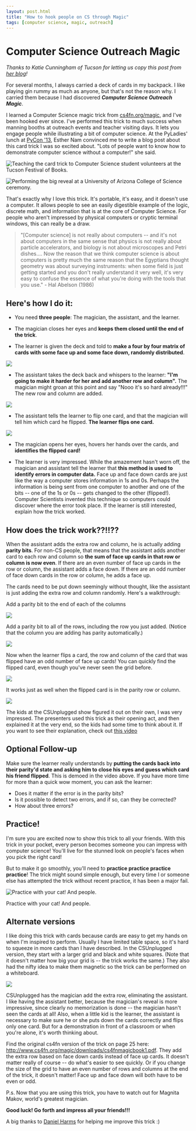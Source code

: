 ```yaml
---
layout: post.html
title: "How to hook people on CS through Magic"
tags: [computer science, magic, outreach]
---
```


Computer Science Outreach Magic
===============================

*Thanks to Katie Cunningham of Tucson for letting us copy this post from [her blog](http://katieirenec.blogspot.com/2013/03/computer-science-outreach-magic.html)!*

For several months, I always carried a deck of cards in my backpack. I like playing gin rummy as much as anyone, but that's not the reason why. I carried them because I had discovered ***Computer Science Outreach Magic***.

I learned a Computer Science magic trick from [cs4fn.org/magic](http://cs4fn.org/magic), and I've been hooked ever since. I've performed this trick to much success when manning booths at outreach events and teacher visiting days. It lets you engage people while illustrating a bit of computer science. At the PyLadies' lunch at [PyCon '13](https://us.pycon.org/2013/), Esther Nam convinced me to write a blog post about this card trick I was so excited about. "Lots of people want to know how to demonstrate computer science without a computer!" she said.


![Teaching the card trick to Computer Science student volunteers at the Tucson Festival of Books.](http://4.bp.blogspot.com/-QWERYs18cuw/UUWEUHD2leI/AAAAAAAAAEI/DNVDS_mvWNo/s400/cards1.jpg)

![Performing the big reveal at a University of Arizona College of Science ceremony.](http://2.bp.blogspot.com/-7zkM7b9NU3c/UVeDQxvHd5I/AAAAAAAAALM/6nes0mg8Vxg/s400/cards2_light.jpg)

 That's exactly why I love this trick. It's portable, it's easy, and it doesn't use a computer. It allows people to see an easily digestible example of the logic, discrete math, and information that is at the core of Computer Science. For people who aren't impressed by physical computers or cryptic terminal windows, this can really be a draw.


> "[Computer science] is not really about computers -- and it's not about computers in the same sense that physics is not really about particle accelerators, and biology is not about microscopes and Petri dishes.... Now the reason that we think computer science is about computers is pretty much the same reason that the Egyptians thought geometry was about surveying instruments: when some field is just getting started and you don't really understand it very well, it's very easy to confuse the essence of what you're doing with the tools that you use." - Hal Abelson (1986)

Here's how I do it:
-------------------
+ You need **three people**: The magician, the assistant, and the learner.

+ The magician closes her eyes and **keeps them closed until the end of the trick**.

+ The learner is given the deck and told to **make a four by four matrix of cards with some face up and some face down, randomly distributed**.

![](http://2.bp.blogspot.com/-PaDicUidMdc/UVlR53gTf7I/AAAAAAAAAM4/6151cf6yKZE/s200/2013-03-31+13.36.14.jpg)

+ The assistant takes the deck back and whispers to the learner: **"I'm going to make it harder for her and add another row and column".** The magician might groan at this point and say "Nooo it's so hard already!!!" The new row and column are added.

![](http://4.bp.blogspot.com/-SjXhvfiM7ks/UVlR5KOW9oI/AAAAAAAAAM0/YnuzY62o7g4/s200/2013-03-31+13.37.51.jpg)

+ The assistant tells the learner to flip one card, and that the magician will tell him which card he flipped. **The learner flips one card.**

![](http://1.bp.blogspot.com/-rd8vxAd32pU/UVlR2EGsu5I/AAAAAAAAAMs/Ie0E7w2SL0k/s200/2013-03-31+13.39.49.jpg)

+ The magician opens her eyes, hovers her hands over the cards, and **identifies the flipped card!**

+ The learner is very impressed. While the amazement hasn't worn off, the magician and assistant tell the learner that **this method is used to identify errors in computer data.** Face up and face down cards are just like the way a computer stores information in 1s and 0s. Perhaps the information is being sent from one computer to another and one of the bits -- one of the 1s or 0s -- gets changed to the other (flipped!). Computer Scientists invented this technique so computers could discover where the error took place. If the learner is still interested, explain how the trick worked.


How does the trick work??!!??
-----------------------------

When the assistant adds the extra row and column, he is actually adding **parity bits**. For non-CS people, that means that the assistant adds another card to each row and column so **the sum of face up cards in that row or column is now even**. If there are an even number of face up cards in the row or column, the assistant adds a face down. If there are an odd number of face down cards in the row or column, he adds a face up.

The cards need to be put down seemingly without thought, like the assistant is just adding the extra row and column randomly. Here's a walkthrough:

Add a parity bit to the end of each of the columns

![](http://4.bp.blogspot.com/-43G67TR9qx0/UVnMUg5xkeI/AAAAAAAAANM/wQSrpONYsrU/s320/paritied_with_row_merged.png)


Add a parity bit to all of the rows, including the row you just added. (Notice that the column you are adding has parity automatically.)

![](http://2.bp.blogspot.com/-f-glidmmt-k/UVnMYM6168I/AAAAAAAAANU/KLLIjMNfJis/s320/paritied_with_col_merged.png)

Now when the learner flips a card, the row and column of the card that was flipped have an odd number of face up cards! You can quickly find the flipped card, even though you've never seen the grid before.

![](http://3.bp.blogspot.com/-0PjjohEdhy0/UVnQyXP4lDI/AAAAAAAAANk/bXKXQWyY14U/s320/found_it.png)

It works just as well when the flipped card is in the parity row or column.

![](http://4.bp.blogspot.com/--5Vj10M2eoQ/UVnQz1T9AOI/AAAAAAAAANs/GY4dr0GOClI/s320/found_it_side.png)

The kids at the CSUnplugged show figured it out on their own, I was very impressed. The presenters used this trick as their opening act, and then explained it at the very end, so the kids had some time to think about it. If you want to see their explanation, check out [this video](http://www.youtube.com/watch?feature=player_embedded&v=gBPZOpT4DPU)


Optional Follow-up
------------------

Make sure the learner really understands by **putting the cards back into their parity'd state and asking him to close his eyes and guess which card his friend flipped**. This is demoed in the video above. If you have more time for more than a quick wow moment, you can ask the learner:

* Does it matter if the error is in the parity bits?
* Is it possible to detect two errors, and if so, can they be corrected?
* How about three errors?


Practice!
---------

I'm sure you are excited now to show this trick to all your friends. With this trick in your pocket, every person becomes someone you can impress with computer science! You'll live for the stunned look on people's faces when you pick the right card!

But to make it go smoothly, you'll need to **practice practice practice practice**! The trick might sound simple enough, but every time I or someone else has attempted the trick without recent practice, it has been a major fail.

![Practice with your cat! And people.](http://2.bp.blogspot.com/-dASy6SDRpKk/UVkf-MZPdTI/AAAAAAAAALk/pjaO4G3DPso/s200/2013-03-30+13.36.13.jpg)


Practice with your cat! And people.


Alternate versions
------------------

I like doing this trick with cards because cards are easy to get my hands on when I'm inspired to perform. Usually I have limited table space, so it's hard to squeeze in more cards than I have described. In the CSUnplugged version, they start with a larger grid and black and white squares. (Note that it doesn't matter how big your grid is -- the trick works the same.) They also had the nifty idea to make them magnetic so the trick can be performed on a whiteboard.

![](http://1.bp.blogspot.com/-CfcakI791kE/UU3hycAFaQI/AAAAAAAAAHQ/C8VUDQ5swZU/s640/parity_trick.jpg)

CSUnplugged has the magician add the extra row, eliminating the assistant. I like having the assistant better, because the magician's reveal is more impressive, since clearly no memorization is done -- the magician hasn't seen the cards at all! Also, when a little kid is the learner, the assistant is necessary to make sure he or she puts down the cards correctly and flips only one card. But for a demonstration in front of a classroom or when you're alone, it's worth thinking about.

Find the original cs4fn version of the trick on page 25 here: <http://www.cs4fn.org/magic/downloads/cs4fnmagicbook1.pdf>. They add the extra row based on face down cards instead of face up cards. It doesn't matter really of course -- do what's easier to see quickly. Or if you change the size of the grid to have an even number of rows and columns at the end of the trick, it doesn't matter! Face up and face down will both have to be even or odd.

P.s. Now that you are using this trick, you have to watch out for Magnita Makov, world's greatest magician.



**Good luck! Go forth and impress all your friends!!!**

A big thanks to [Daniel Harms](https://twitter.com/danielharms) for helping me improve this trick :)
